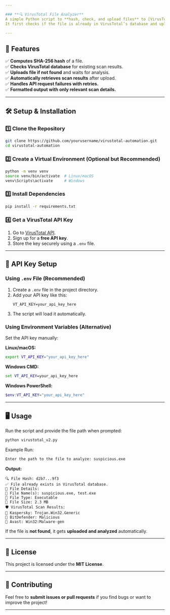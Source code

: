 ```yaml
---

### **🔍 VirusTotal File Analyzer**  
A simple Python script to **hash, check, and upload files** to [VirusTotal](https://www.virustotal.com) for malware analysis.  
It first checks if the file is already in VirusTotal’s database and uploads it only if needed.  

---
```


## **🚀 Features**  
✅ **Computes SHA-256 hash** of a file.  
✅ **Checks VirusTotal database** for existing scan results.  
✅ **Uploads file if not found** and waits for analysis.  
✅ **Automatically retrieves scan results** after upload.  
✅ **Handles API request failures with retries.**  
✅ **Formatted output with only relevant scan details.**  

---

## **🛠️ Setup & Installation**  

### **1️⃣ Clone the Repository**  
```bash
git clone https://github.com/yourusername/virustotal-automation.git
cd virustotal-automation
```

### **2️⃣ Create a Virtual Environment (Optional but Recommended)**
```bash
python -m venv venv
source venv/bin/activate  # Linux/macOS
venv\Scripts\activate     # Windows
```

### **3️⃣ Install Dependencies**  
```bash
pip install -r requirements.txt
```

### **4️⃣ Get a VirusTotal API Key**  
1. Go to [VirusTotal API](https://www.virustotal.com/gui/join-us).  
2. Sign up for a **free API key**.  
3. Store the key securely using a `.env` file.

---

## **🔑 API Key Setup**  

### **Using `.env` File (Recommended)**
1. Create a `.env` file in the project directory.  
2. Add your API key like this:  
   ```
   VT_API_KEY=your_api_key_here
   ```
3. The script will load it automatically.

### **Using Environment Variables (Alternative)**
Set the API key manually:  

**Linux/macOS:**  
```bash
export VT_API_KEY="your_api_key_here"
```
**Windows CMD:**  
```cmd
set VT_API_KEY=your_api_key_here
```
**Windows PowerShell:**  
```powershell
$env:VT_API_KEY="your_api_key_here"
```

---

## **🖥️ Usage**  
Run the script and provide the file path when prompted:  

```bash
python virustotal_v2.py
```

Example Run:  
```bash
Enter the path to the file to analyze: suspicious.exe
```
**Output:**  
```
🔍 File Hash: d2b7...9f3
✅ File already exists in VirusTotal database.
📌 File Details:
🔹 File Name(s): suspicious.exe, test.exe
🔹 File Type: Executable
🔹 File Size: 2.3 MB
🛡️ VirusTotal Scan Results:
🚨 Kaspersky: Trojan.Win32.Generic
🚨 BitDefender: Malicious
🚨 Avast: Win32:Malware-gen
```

If the file is **not found**, it gets **uploaded and analyzed** automatically.  

---

## **📄 License**  
This project is licensed under the **MIT License**.  

---

## **🤝 Contributing**  
Feel free to **submit issues or pull requests** if you find bugs or want to improve the project!  

---
